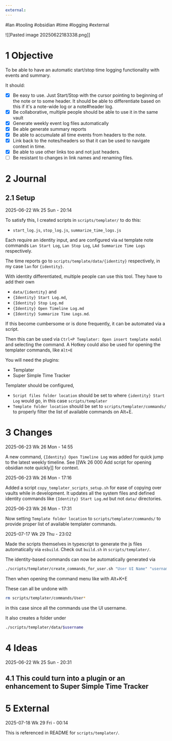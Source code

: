 ```yaml
---
external:
---
```

#lan #tooling #obsidian #time #logging #external


![[Pasted image 20250622183338.png]]

# 1 Objective

To be able to have an automatic start/stop time logging functionality with events and summary. 

It should:
- [x] Be easy to use. Just Start/Stop with the cursor pointing to beginning of the note or to some header. It should be able to differentiate based on this if it's a note-wide log or a note#header log. 
- [x] Be collaborative, multiple people should be able to use it in the same vault
- [x] Generate weekly event log files automatically
- [x] Be able generate summary reports
- [x] Be able to accumulate all time events from headers to the note.
- [x] Link back to the notes/headers so that it can be used to navigate context in time.
- [x] Be able to use other links too and not just headers.
- [ ] Be resistant to changes in link names and renaming files.

# 2 Journal

## 2.1 Setup

2025-06-22 Wk 25 Sun - 20:14

To satisfy this, I created scripts in `scripts/templater/` to do this: 
- `start_log.js`, `stop_log.js`, `summarize_time_logs.js`

Each require an identity input, and are configured via `md` template note commands `Lan Start Log`, `Lan Stop Log`, `LAd Summarize Time Logs` respectively.

The time reports go to `scripts/template/data/{identity}` respectively, in my case `lan` for `{identity}`. 

With identity differentiated, multiple people can use this tool. They have to add their own
- `data/{identity}` and 
- `{Identity} Start Log.md`, 
- `{Identity} Stop Log.md` 
- `{Identity} Open Timeline Log.md`
- `{Identity} Summarize Time Logs.md`.

If this become cumbersome or is done frequently, it can be automated via a script.

Then this can be used via `Ctrl+P Templater: Open insert template modal`  and selecting the command. A Hotkey could also be used for opening the templater commands, like `Alt+E`

You will need the plugins:
- Templater
- Super Simple Time Tracker

Templater should be configured, 
- `Script files folder location` should be set to where `{identity} Start Log` would go, in this case `scripts/templater`
-  `Template folder location`  should be set to `scripts/templater/commands/` to properly filter the list of available commands on Alt+E. 

# 3 Changes

2025-06-23 Wk 26 Mon - 14:55

A new command, `{Identity} Open Timeline Log` was added for quick jump to the latest weekly timeline. See [[Wk 26 000 Add script for opening obsidian note quickly]] for context.

2025-06-23 Wk 26 Mon - 17:16

Added a script `copy_templater_scripts_setup.sh` for ease of copying over vaults while in development. It updates all the system files and defined identity commands like `{Identity} Start Log.md` but not `data/` directories.

2025-06-23 Wk 26 Mon - 17:31

Now setting  `Template folder location`  to `scripts/templater/commands/` to provide proper list of available templater commands.

2025-07-17 Wk 29 Thu - 23:02

Made the scripts themselves in typescript to generate the js files automatically via `esbuild`. Check out `build.sh` in `scripts/templater/`.

The identity-based commands can now be automatically generated via 

```sh
./scripts/templater/create_commands_for_user.sh "User UI Name" "username"
```

Then when opening the command menu like with Alt+K+E

These can all be undone with 

```sh
rm scripts/templater/commands/User*
```

in this case since all the commands use the UI username.

It also creates a folder under 

```sh
./scripts/templater/data/$username
```

# 4 Ideas

2025-06-22 Wk 25 Sun - 20:31

## 4.1 This could turn into a plugin or an enhancement to Super Simple Time Tracker

# 5 External

2025-07-18 Wk 29 Fri - 00:14

This is referenced in README for `scripts/templater/`.